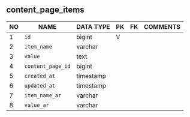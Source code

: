 
content_page_items
----------------------------


NO | NAME | DATA TYPE | PK | FK | COMMENTS
---|------|-----------|----|----|-------------------
1|`id` | bigint | V |  | 
2|`item_name` | varchar |  |  | 
3|`value` | text |  |  | 
4|`content_page_id` | bigint |  |  | 
5|`created_at` | timestamp |  |  | 
6|`updated_at` | timestamp |  |  | 
7|`item_name_ar` | varchar |  |  | 
8|`value_ar` | varchar |  |  | 

